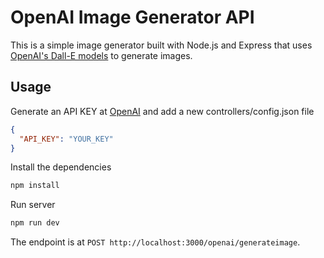 # OpenAI Image Generator API

This is a simple image generator built with Node.js and Express that uses [OpenAI's Dall-E models](https://beta.openai.com/docs/guides/images) to generate images.

## Usage

Generate an API KEY at [OpenAI](https://beta.openai.com/) and add a new controllers/config.json file

```json
{
  "API_KEY": "YOUR_KEY"
}
```

Install the dependencies

```bash
npm install
```

Run server

```bash
npm run dev
```

The endpoint is at `POST http://localhost:3000/openai/generateimage`.
